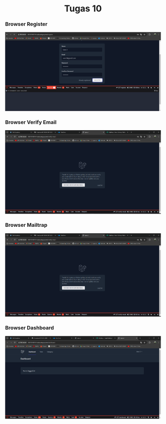 <h1 align="center">Tugas 10</h1>

### Browser Register

![alt text](screenshot/tugas10/browserregister.png)

### Browser Verify Email

![alt text](screenshot/tugas10/browserverify.png)

### Browser Mailtrap

![alt text](screenshot/tugas10/browserverify.png)

### Browser Dashboard

![alt text](screenshot/tugas10/browserdasboard.png)
